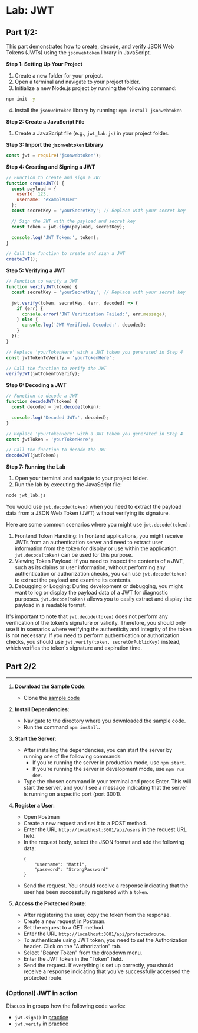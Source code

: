 # Lab: JWT

## Part 1/2:

This part demonstrates how to create, decode, and verify JSON Web Tokens (JWTs) using the `jsonwebtoken` library in JavaScript.

**Step 1: Setting Up Your Project**

1. Create a new folder for your project.
2. Open a terminal and navigate to your project folder.
3. Initialize a new Node.js project by running the following command:
```sh
npm init -y
```
4. Install the `jsonwebtoken` library by running: `npm install jsonwebtoken`

**Step 2: Create a JavaScript File**
1. Create a JavaScript file (e.g., `jwt_lab.js`) in your project folder.

**Step 3: Import the `jsonwebtoken` Library**
```javascript
const jwt = require('jsonwebtoken');
```

**Step 4: Creating and Signing a JWT**
```javascript
// Function to create and sign a JWT
function createJWT() {
  const payload = {
    userId: 123,
    username: 'exampleUser'
  };
  const secretKey = 'yourSecretKey'; // Replace with your secret key

  // Sign the JWT with the payload and secret key
  const token = jwt.sign(payload, secretKey);

  console.log('JWT Token:', token);
}

// Call the function to create and sign a JWT
createJWT();
```

**Step 5: Verifying a JWT**
```javascript
// Function to verify a JWT
function verifyJWT(token) {
  const secretKey = 'yourSecretKey'; // Replace with your secret key

  jwt.verify(token, secretKey, (err, decoded) => {
    if (err) {
      console.error('JWT Verification Failed:', err.message);
    } else {
      console.log('JWT Verified. Decoded:', decoded);
    }
  });
}

// Replace 'yourTokenHere' with a JWT token you generated in Step 4
const jwtTokenToVerify = 'yourTokenHere';

// Call the function to verify the JWT
verifyJWT(jwtTokenToVerify);
```

**Step 6: Decoding a JWT**
```javascript
// Function to decode a JWT
function decodeJWT(token) {
  const decoded = jwt.decode(token);

  console.log('Decoded JWT:', decoded);
}

// Replace 'yourTokenHere' with a JWT token you generated in Step 4
const jwtToken = 'yourTokenHere';

// Call the function to decode the JWT
decodeJWT(jwtToken);
```

**Step 7: Running the Lab**
1. Open your terminal and navigate to your project folder.
2. Run the lab by executing the JavaScript file:
```sh
node jwt_lab.js
```

You would use `jwt.decode(token)` when you need to extract the payload data from a JSON Web Token (JWT) without verifying its signature. 

Here are some common scenarios where you might use `jwt.decode(token)`:

1. Frontend Token Handling: In frontend applications, you might receive JWTs from an authentication server and need to extract user information from the token for display or use within the application. `jwt.decode(token)` can be used for this purpose.
2. Viewing Token Payload: If you need to inspect the contents of a JWT, such as its claims or user information, without performing any authentication or authorization checks, you can use `jwt.decode(token)` to extract the payload and examine its contents.
3. Debugging or Logging: During development or debugging, you might want to log or display the payload data of a JWT for diagnostic purposes. `jwt.decode(token)` allows you to easily extract and display the payload in a readable format.

It's important to note that `jwt.decode(token)` does not perform any verification of the token's signature or validity. Therefore, you should only use it in scenarios where verifying the authenticity and integrity of the token is not necessary. If you need to perform authentication or authorization checks, you should use `jwt.verify(token, secretOrPublicKey)` instead, which verifies the token's signature and expiration time.

## Part 2/2
---------


1. **Download the Sample Code**: 
   - Clone the [sample code](https://github.com/tx00-resources-en/jwt-example) 

2. **Install Dependencies**:
   - Navigate to the directory where you downloaded the sample code.
   - Run the command `npm install`. 

3. **Start the Server**:
   - After installing the dependencies, you can start the server by running one of the following commands:
     - If you're running the server in production mode, use `npm start`.
     - If you're running the server in development mode, use `npm run dev`.
   - Type the chosen command in your terminal and press Enter. This will start the server, and you'll see a message indicating that the server is running on a specific port (port 3001).

4. **Register a User**:
   - Open Postman
   - Create a new request and set it to a POST method.
   - Enter the URL `http://localhost:3001/api/users` in the request URL field.
   - In the request body, select the JSON format and add the following data:
     ```
     {
         "username": "Matti",
         "password": "StrongPassword"
     }
     ```
   - Send the request. You should receive a response indicating that the user has been successfully registered with a `token`.

5. **Access the Protected Route**:
   - After registering the user, copy the token from the response.
   - Create a new request in Postman.
   - Set the request to a GET method.
   - Enter the URL `http://localhost:3001/api/protectedroute`.
   - To authenticate using JWT token, you need to set the Authorization header. Click on the "Authorization" tab.
   - Select "Bearer Token" from the dropdown menu.
   - Enter the JWT token in the "Token" field. 
   - Send the request. If everything is set up correctly, you should receive a response indicating that you've successfully accessed the protected route.


### (Optional) JWT in action

Discuss in groups how the following code works:

- `jwt.sign()` in [practice](https://github.com/iamshaunjp/MERN-Auth-Tutorial/blob/lesson-14/backend/controllers/userController.js)
- `jwt.verify` in [practice](https://github.com/iamshaunjp/MERN-Auth-Tutorial/blob/lesson-14/backend/middleware/requireAuth.js)

